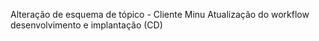 Alteração de esquema de tópico  - Cliente Minu
Atualização do workflow desenvolvimento e implantação (CD)
